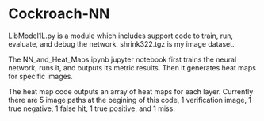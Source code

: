 # Cockroach-NN
LibModel1L.py is a module which includes support code to train, run, evaluate, and debug the network. shrink322.tgz is my image dataset.

The NN_and_Heat_Maps.ipynb jupyter notebook first trains the neural network, runs it, and outputs its metric results. Then it generates heat maps for specific images.

The heat map code outputs an array of heat maps for each layer. Currently there are 5 image paths at the begining of this code, 1 verification image, 1 true negative, 1 false hit, 1 true positive, and 1 miss. 

